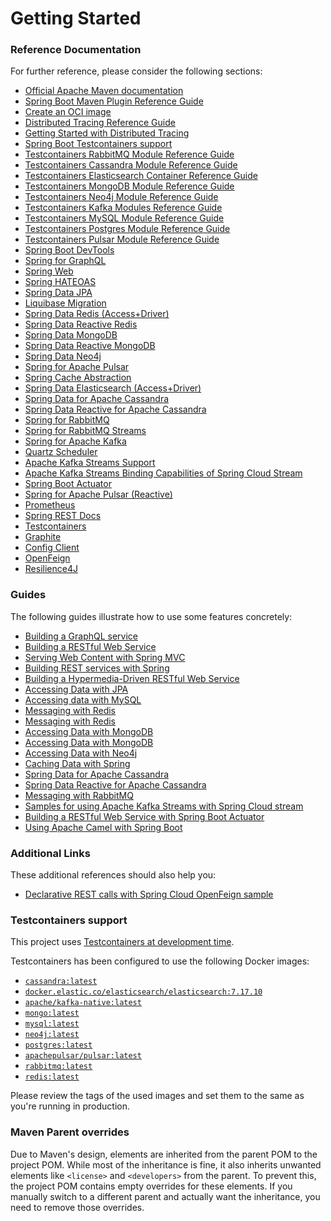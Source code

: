# Getting Started

### Reference Documentation
For further reference, please consider the following sections:

* [Official Apache Maven documentation](https://maven.apache.org/guides/index.html)
* [Spring Boot Maven Plugin Reference Guide](https://docs.spring.io/spring-boot/3.4.4/maven-plugin)
* [Create an OCI image](https://docs.spring.io/spring-boot/3.4.4/maven-plugin/build-image.html)
* [Distributed Tracing Reference Guide](https://docs.micrometer.io/tracing/reference/index.html)
* [Getting Started with Distributed Tracing](https://docs.spring.io/spring-boot/3.4.4/reference/actuator/tracing.html)
* [Spring Boot Testcontainers support](https://docs.spring.io/spring-boot/3.4.4/reference/testing/testcontainers.html#testing.testcontainers)
* [Testcontainers RabbitMQ Module Reference Guide](https://java.testcontainers.org/modules/rabbitmq/)
* [Testcontainers Cassandra Module Reference Guide](https://java.testcontainers.org/modules/databases/cassandra/)
* [Testcontainers Elasticsearch Container Reference Guide](https://java.testcontainers.org/modules/elasticsearch/)
* [Testcontainers MongoDB Module Reference Guide](https://java.testcontainers.org/modules/databases/mongodb/)
* [Testcontainers Neo4j Module Reference Guide](https://java.testcontainers.org/modules/databases/neo4j/)
* [Testcontainers Kafka Modules Reference Guide](https://java.testcontainers.org/modules/kafka/)
* [Testcontainers MySQL Module Reference Guide](https://java.testcontainers.org/modules/databases/mysql/)
* [Testcontainers Postgres Module Reference Guide](https://java.testcontainers.org/modules/databases/postgres/)
* [Testcontainers Pulsar Module Reference Guide](https://java.testcontainers.org/modules/pulsar/)
* [Spring Boot DevTools](https://docs.spring.io/spring-boot/3.4.4/reference/using/devtools.html)
* [Spring for GraphQL](https://docs.spring.io/spring-boot/3.4.4/reference/web/spring-graphql.html)
* [Spring Web](https://docs.spring.io/spring-boot/3.4.4/reference/web/servlet.html)
* [Spring HATEOAS](https://docs.spring.io/spring-boot/3.4.4/reference/web/spring-hateoas.html)
* [Spring Data JPA](https://docs.spring.io/spring-boot/3.4.4/reference/data/sql.html#data.sql.jpa-and-spring-data)
* [Liquibase Migration](https://docs.spring.io/spring-boot/3.4.4/how-to/data-initialization.html#howto.data-initialization.migration-tool.liquibase)
* [Spring Data Redis (Access+Driver)](https://docs.spring.io/spring-boot/3.4.4/reference/data/nosql.html#data.nosql.redis)
* [Spring Data Reactive Redis](https://docs.spring.io/spring-boot/3.4.4/reference/data/nosql.html#data.nosql.redis)
* [Spring Data MongoDB](https://docs.spring.io/spring-boot/3.4.4/reference/data/nosql.html#data.nosql.mongodb)
* [Spring Data Reactive MongoDB](https://docs.spring.io/spring-boot/3.4.4/reference/data/nosql.html#data.nosql.mongodb)
* [Spring Data Neo4j](https://docs.spring.io/spring-boot/3.4.4/reference/data/nosql.html#data.nosql.neo4j)
* [Spring for Apache Pulsar](https://docs.spring.io/spring-boot/3.4.4/reference/messaging/pulsar.html)
* [Spring Cache Abstraction](https://docs.spring.io/spring-boot/3.4.4/reference/io/caching.html)
* [Spring Data Elasticsearch (Access+Driver)](https://docs.spring.io/spring-boot/3.4.4/reference/data/nosql.html#data.nosql.elasticsearch)
* [Spring Data for Apache Cassandra](https://docs.spring.io/spring-boot/3.4.4/reference/data/nosql.html#data.nosql.cassandra)
* [Spring Data Reactive for Apache Cassandra](https://docs.spring.io/spring-boot/3.4.4/reference/data/nosql.html#data.nosql.cassandra)
* [Spring for RabbitMQ](https://docs.spring.io/spring-boot/3.4.4/reference/messaging/amqp.html)
* [Spring for RabbitMQ Streams](https://docs.spring.io/spring-amqp/reference/stream.html)
* [Spring for Apache Kafka](https://docs.spring.io/spring-boot/3.4.4/reference/messaging/kafka.html)
* [Quartz Scheduler](https://docs.spring.io/spring-boot/3.4.4/reference/io/quartz.html)
* [Apache Kafka Streams Support](https://docs.spring.io/spring-kafka/reference/streams.html)
* [Apache Kafka Streams Binding Capabilities of Spring Cloud Stream](https://docs.spring.io/spring-cloud-stream/reference/kafka/kafka-streams-binder/usage.html)
* [Spring Boot Actuator](https://docs.spring.io/spring-boot/3.4.4/reference/actuator/index.html)
* [Spring for Apache Pulsar (Reactive)](https://docs.spring.io/spring-boot/3.4.4/reference/messaging/pulsar.html)
* [Prometheus](https://docs.spring.io/spring-boot/3.4.4/reference/actuator/metrics.html#actuator.metrics.export.prometheus)
* [Spring REST Docs](https://docs.spring.io/spring-restdocs/docs/current/reference/htmlsingle/)
* [Testcontainers](https://java.testcontainers.org/)
* [Graphite](https://docs.spring.io/spring-boot/3.4.4/reference/actuator/metrics.html#actuator.metrics.export.graphite)
* [Config Client](https://docs.spring.io/spring-cloud-config/reference/client.html)
* [OpenFeign](https://docs.spring.io/spring-cloud-openfeign/reference/)
* [Resilience4J](https://docs.spring.io/spring-cloud-circuitbreaker/reference/spring-cloud-circuitbreaker-resilience4j.html)

### Guides
The following guides illustrate how to use some features concretely:

* [Building a GraphQL service](https://spring.io/guides/gs/graphql-server/)
* [Building a RESTful Web Service](https://spring.io/guides/gs/rest-service/)
* [Serving Web Content with Spring MVC](https://spring.io/guides/gs/serving-web-content/)
* [Building REST services with Spring](https://spring.io/guides/tutorials/rest/)
* [Building a Hypermedia-Driven RESTful Web Service](https://spring.io/guides/gs/rest-hateoas/)
* [Accessing Data with JPA](https://spring.io/guides/gs/accessing-data-jpa/)
* [Accessing data with MySQL](https://spring.io/guides/gs/accessing-data-mysql/)
* [Messaging with Redis](https://spring.io/guides/gs/messaging-redis/)
* [Messaging with Redis](https://spring.io/guides/gs/messaging-redis/)
* [Accessing Data with MongoDB](https://spring.io/guides/gs/accessing-data-mongodb/)
* [Accessing Data with MongoDB](https://spring.io/guides/gs/accessing-data-mongodb/)
* [Accessing Data with Neo4j](https://spring.io/guides/gs/accessing-data-neo4j/)
* [Caching Data with Spring](https://spring.io/guides/gs/caching/)
* [Spring Data for Apache Cassandra](https://spring.io/guides/gs/accessing-data-cassandra/)
* [Spring Data Reactive for Apache Cassandra](https://spring.io/guides/gs/accessing-data-cassandra/)
* [Messaging with RabbitMQ](https://spring.io/guides/gs/messaging-rabbitmq/)
* [Samples for using Apache Kafka Streams with Spring Cloud stream](https://github.com/spring-cloud/spring-cloud-stream-samples/tree/master/kafka-streams-samples)
* [Building a RESTful Web Service with Spring Boot Actuator](https://spring.io/guides/gs/actuator-service/)
* [Using Apache Camel with Spring Boot](https://camel.apache.org/camel-spring-boot/latest/spring-boot.html)

### Additional Links
These additional references should also help you:

* [Declarative REST calls with Spring Cloud OpenFeign sample](https://github.com/spring-cloud-samples/feign-eureka)

### Testcontainers support

This project uses [Testcontainers at development time](https://docs.spring.io/spring-boot/3.4.4/reference/features/dev-services.html#features.dev-services.testcontainers).

Testcontainers has been configured to use the following Docker images:

* [`cassandra:latest`](https://hub.docker.com/_/cassandra)
* [`docker.elastic.co/elasticsearch/elasticsearch:7.17.10`](https://www.docker.elastic.co/r/elasticsearch)
* [`apache/kafka-native:latest`](https://hub.docker.com/r/apache/kafka-native)
* [`mongo:latest`](https://hub.docker.com/_/mongo)
* [`mysql:latest`](https://hub.docker.com/_/mysql)
* [`neo4j:latest`](https://hub.docker.com/_/neo4j)
* [`postgres:latest`](https://hub.docker.com/_/postgres)
* [`apachepulsar/pulsar:latest`](https://hub.docker.com/r/apachepulsar/pulsar)
* [`rabbitmq:latest`](https://hub.docker.com/_/rabbitmq)
* [`redis:latest`](https://hub.docker.com/_/redis)

Please review the tags of the used images and set them to the same as you're running in production.

### Maven Parent overrides

Due to Maven's design, elements are inherited from the parent POM to the project POM.
While most of the inheritance is fine, it also inherits unwanted elements like `<license>` and `<developers>` from the parent.
To prevent this, the project POM contains empty overrides for these elements.
If you manually switch to a different parent and actually want the inheritance, you need to remove those overrides.

